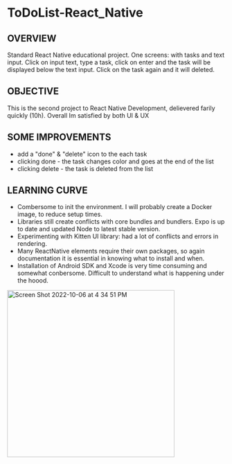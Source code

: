 # ToDoList-React_Native

## OVERVIEW

Standard React Native educational project. One screens: with tasks and text input. Click on input text, type a task, click on enter and 
the task will be displayed below the text input. Click on the task again and it will deleted. 

## OBJECTIVE

This is the second project to React Native Development, delievered farily quickly (10h). Overall Im satisfied by both UI & UX

## SOME IMPROVEMENTS

- add a "done" & "delete" icon to the each task
- clicking done - the task changes color and goes at the end of the list
- clicking delete - the task is deleted from the list

## LEARNING CURVE

- Combersome to init the environment. I will probably create a Docker image, to reduce setup times.
- Libraries still create conflicts with core bundles and bundlers. Expo is up to date and updated Node to latest stable version. 
- Experimenting with Kitten UI library: had a lot of conflicts and errors in rendering. 
- Many ReactNative elements require their own packages, so again documentation it is essential in knowing what to install and when.
- Installation of Android SDK and Xcode is very time consuming and somewhat conbersome. Difficult to understand what is happening under 
the hoood. 

<img width="386" alt="Screen Shot 2022-10-06 at 4 34 51 PM" src="https://user-images.githubusercontent.com/4963988/194341637-a91af4b2-3a7e-47a7-adc4-e8bcc7e05719.png">
